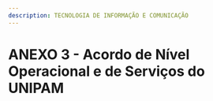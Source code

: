 ```yaml
---
description: TECNOLOGIA DE INFORMAÇÃO E COMUNICAÇÃO
---
```


# ANEXO 3 - Acordo de Nível Operacional e de Serviços do UNIPAM

